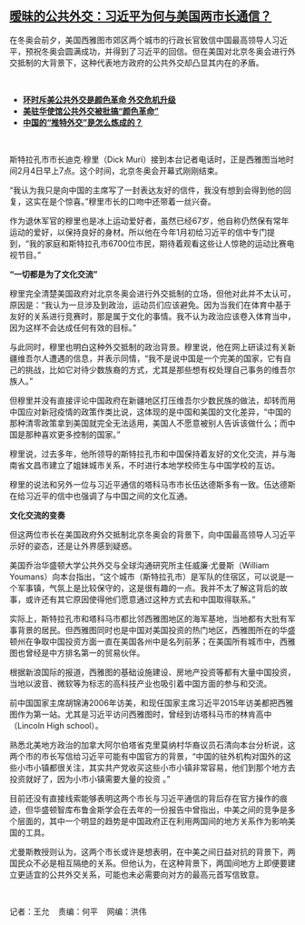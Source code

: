 <!--1644271180000-->
[暧昧的公共外交：习近平为何与美国两市长通信？](https://www.rfa.org/mandarin/yataibaodao/junshiwaijiao/wy-02072022105322.html)
------

<p>在冬奥会前夕，美国西雅图市郊区两个城市的行政长官致信中国最高领导人习近平，预祝冬奥会圆满成功，并得到了习近平的回信。但在美国对北京冬奥会进行外交抵制的大背景下，这种代表地方政府的公共外交却凸显其内在的矛盾。</p><p><br/></p><ul><li><a href="https://www.rfa.org/mandarin/yataibaodao/junshiwaijiao/wy-05172021113629.html"><strong>环时斥美公共外交是颜色革命 外交危机升级</strong></a></li><li><strong><a href="https://www.rfa.org/mandarin/Xinwen/1-05162021114729.html">美驻华使馆公共外交被批搞“颜色革命”</a></strong></li><li><strong><a href="https://www.rfa.org/mandarin/yataibaodao/meiti/hj-10082020132116.html">中国的“推特外交”是怎么炼成的？</a></strong></li></ul><p><br/></p><p>斯特拉孔市市长迪克<span>·</span><span>穆里（</span><span>Dick Muri</span><span>）接到本台记者电话时，正是西雅图当地时间</span><span>2</span><span>月</span><span>4</span><span>日早上</span><span>7</span><span>点。这个时间，北京冬奥会开幕式刚刚结束。</span></p><p><span>“</span><span>我认为我只是向中国的主席写了一封表达友好的信件，我没有想到会得到他的回复，这实在是个惊喜。</span><span>”</span><span>穆里市长的口吻中还带着一丝兴奋。</span></p><p><span><span>作为退休军官的穆里也是冰上运动爱好者，虽然已经</span></span><span>67</span><span>岁，他自称仍然保有常年运动的爱好，以保持良好的身材。所以他在今年</span><span>1</span><span>月初给习近平的信中专门提到，</span><span>“</span><span>我的家庭和斯特拉孔市</span><span>6700</span><span>位市民，期待着观看这些让人惊艳的运动比赛电视节目。</span><span>”</span></p><p><strong><span>“</span></strong><strong><span>一切都是为了文化交流</span></strong><strong><span>”</span></strong></p><p><span><span>穆里完全清楚美国政府对北京冬奥会进行外交抵制的立场，但他对此并不太认可，原因是：</span></span><span>“</span><span>我认为一旦涉及到政治，运动员们应该避免。因为当我们在体育中基于友好的关系进行竞赛时，那是属于文化的事情。我不认为政治应该卷入体育当中，因为这样不会达成任何有效的目标。</span><span>”</span></p><p><span><span>与此同时，穆里也明白这种外交抵制的政治背景。穆里说，他在网上研读过有关新疆维吾尔人遭遇的信息，并表示同情，</span></span><span>“</span><span>我不是说中国是一个完美的国家，它有自己的挑战，比如它对待少数族裔的方式，尤其是那些想有权处理自己事务的维吾尔族人。</span><span>”</span></p><p><span><span>但穆里并没有直接评论中国政府在新疆地区打压维吾尔少数民族的做法，却转而用中国应对新冠疫情的政策作类比说，这体现的是中国和美国的文化差异，</span></span><span>“</span><span>中国的那种清零政策拿到美国就完全无法适用，美国人不愿意被别人告诉该做什么；而中国是那种喜欢更多控制的国家。</span><span>”</span></p><p><span><span>穆里说，过去多年，他所领导的斯特拉孔市和中国保持着友好的文化交流，并与海南省文昌市建立了姐妹城市关系，不时进行本地学校师生与中国学校的互访。</span></span></p><p><span><span>穆里的说法和另外一位与习近平通信的塔科马市市长伍达德斯多有一致。伍达德斯在给习近平的信中也强调了与中国之间的文化互通。</span></span></p><p><strong><span>文化交流的变奏</span></strong></p><p><span><span>但这两位市长在美国政府外交抵制北京冬奥会的背景下，向中国最高领导人习近平示好的姿态，还是让外界感到疑惑。</span></span></p><p><span><span>美国乔治华盛顿大学公共外交与全球沟通研究所主任威廉</span></span><span>·</span><span>尤曼斯（</span><span>William Youmans</span><span>）向本台指出，</span><span>“</span><span>这个城市（斯特拉孔市）是军队的住宿区，可以说是一个军事镇，气氛上是比较保守的，这是很有趣的一点。我并不太了解这背后的故事，或许还有其它原因使得他们愿意通过这种方式去和中国取得联系。</span><span>”</span></p><p><span><span>实际上，斯特拉孔市和塔科马市都比邻西雅图地区的海军基地，当地都有大批有军事背景的居民。但西雅图同时也是中国对美国投资的热门地区，西雅图所在的华盛顿州在争取中国投资方面一直在美国各州中是名列前茅；在美国所有城市中，西雅图也曾经是中方排名第一的贸易伙伴。</span></span></p><p><span><span>根据新浪国际的报道，西雅图的基础设施建设、房地产投资等都有大量中国投资，当地以波音、微软等为标志的高科技产业也吸引着中国方面的参与和交流。</span></span></p><p><span>前中国国家主席胡锦涛</span><span>2006</span><span>年访美，和现任国家主席习近平</span><span>2015</span><span>年访美都把西雅图作为第一站。尤其是习近平访问西雅图时，曾经到访塔科马市的林肯高中（</span><span>Lincoln High school</span><span>）。</span></p><p><span><span>熟悉北美地方政治的加拿大阿尔伯塔省克里莫纳村华裔议员石清向本台分析说，这两个市的市长写信给习近平可能有中国官方的背景，</span></span><span>“</span><span>中国的驻外机构对国外的这些小市小镇都很关注，其实共产党收买这些小市小镇非常容易，他们到那个地方去投资就好了，因为小市小镇需要大量的投资</span><span> <span>。</span></span><span>”</span></p><p><span>目前<span>还没有直接线索能够表明这两个市长与习近平通信的背后存在官方操作的痕迹，但华盛顿智库布鲁金斯学会在去年的一份报告中曾指出，中美之间的竞争是多个层面的，其中一个明显的趋势是中国政府正在利用两国间的地方关系作为影响美国的工具。</span></span></p><p><span><span>尤曼斯教授则认为，这两个市长或许是想表明，在中美之间日益对抗的背景下，两国民众不必是相互隔绝的关系。但他认为，在这种背景下，两国间地方上即便要建立更适宜的公共外交关系，可能也未必需要向对方的最高元首写信致意。</span></span></p><p><br/></p><p><span><span>记者：王允    责编：何平    网编：洪伟<br/></span></span></p>
